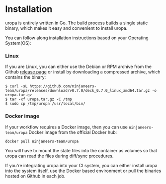 # Installation

uropa is entirely written in Go. The build process builds a single static binary,
which makes it easy and convenient to install uropa.

You can follow along installation instructions based on your
Operating System(OS):

### Linux

If you are Linux, you can either use the Debian or RPM archive from
the Github [release page](https://github.com/ninjaneers-team/uropa/releases)
or install by downloading a compressed archive, which contains the binary:

```shel
$ curl -sL https://github.com/ninjaneers-team/uropa/releases/download/v0.7.0/deck_0.7.0_linux_amd64.tar.gz -o uropa.tar.gz
$ tar -xf uropa.tar.gz -C /tmp
$ sudo cp /tmp/uropa /usr/local/bin/
```

### Docker image

If your workflow requires a Docker image, then you can use `ninjaneers-team/uropa` Docker
image from the official Docker hub:

```
docker pull ninjaneers-team/uropa
```

You will have to mount the state files into the container as volumes so that
uropa can read the files during diff/sync procedures.

If you're integrating uropa into your CI system, you can either install uropa
into the system itself, use the Docker based environment or pull the binaries
hosted on Github in each job.

